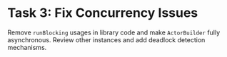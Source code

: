 # Task 3: Fix Concurrency Issues

Remove `runBlocking` usages in library code and make `ActorBuilder` fully asynchronous. Review other instances and add deadlock detection mechanisms.
